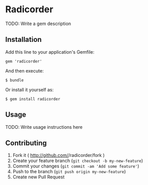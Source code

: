 # Radicorder

TODO: Write a gem description

## Installation

Add this line to your application's Gemfile:

    gem 'radicorder'

And then execute:

    $ bundle

Or install it yourself as:

    $ gem install radicorder

## Usage

TODO: Write usage instructions here

## Contributing

1. Fork it ( http://github.com/<my-github-username>/radicorder/fork )
2. Create your feature branch (`git checkout -b my-new-feature`)
3. Commit your changes (`git commit -am 'Add some feature'`)
4. Push to the branch (`git push origin my-new-feature`)
5. Create new Pull Request
